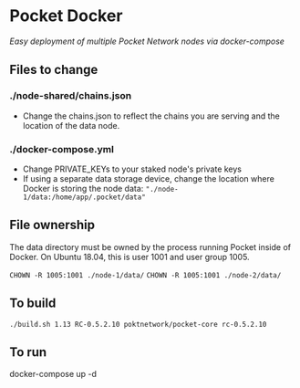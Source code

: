 # Pocket Docker
*Easy deployment of multiple Pocket Network nodes via docker-compose*

## Files to change

### ./node-shared/chains.json

- Change the chains.json to reflect the chains you are serving and the location of the data node.

### ./docker-compose.yml

- Change PRIVATE_KEYs to your staked node's private keys
- If using a separate data storage device, change the location where Docker is storing the node data: 
```"./node-1/data:/home/app/.pocket/data"```

## File ownership

The data directory must be owned by the process running Pocket inside of Docker. On Ubuntu 18.04, this is user 1001 and user group 1005.

```CHOWN -R 1005:1001 ./node-1/data/```
```CHOWN -R 1005:1001 ./node-2/data/```

## To build

```./build.sh 1.13 RC-0.5.2.10 poktnetwork/pocket-core rc-0.5.2.10```

## To run

docker-compose up -d
